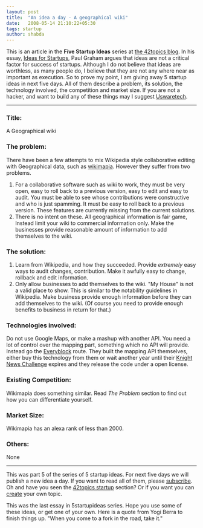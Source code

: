 ```yaml
---
layout: post
title:  "An idea a day - A geographical wiki"
date:   2008-05-14 21:10:22+05:30
tags: startup
author: shabda
---
```

This is an article in the **Five Startup Ideas** series at [the 42topics blog](http://42topics.com/). In his essay, [Ideas for Startups](http://www.paulgraham.com/ideas.html), Paul Graham argues that ideas are not a critical factor for success of startups. Although I do not believe that ideas are worthless, as many people do, I believe that they are not any where near as important as execution. So to prove my point, I am giving away 5 startup ideas in next five days. All of them describe a problem, its solution, the technology involved, the competition and market size. If you are not a hacker, and want to build any of these things may I suggest [Uswaretech](http://uswaretech.com/).

---------------

### Title:

A Geographical wiki

### The problem:

There have been a few attempts to mix Wikipedia style collaborative editing with Geographical data, such as [wikimapia](http://wikimapia.org/). However they suffer from two problems.

1. For a collaborative software such as wiki to work, they must be very open, easy to roll back to a previous version, easy to edit and easy to audit. You must be able to see whose contributions were constructive and who is just spamming. It must be easy to roll back to a previous version. These features are currently missing from the current solutions.
2. There is no intent on these. All geographical information is fair game, Instead limit your wiki to commercial information only. Make the businesses provide reasonable amount of information to add themselves to the wiki.


### The solution:

1. Learn from Wikipedia, and how they succeeded. Provide *extremely* easy ways to audit changes, contribution. Make it awfully easy to change, rollback and edit information.
2. Only allow businesses to add themselves to the wiki. "My House" is not a valid place to show. This is similar to the notability guidelines in Wikipedia. Make business provide enough information before they can add themselves to the wiki. (Of course you need to provide enough benefits to business in return for that.)



### Technologies involved:

Do not use Google Maps, or make a mashup with another API. You need a lot of control over the mapping part, something which no API will provide. Instead go the [Everyblock](http://everyblock.com/) route. They built the mapping API themselves, either buy this technology from them or wait another year until their [Knight News Challenge](http://newschallenge.com/) expires and they release the code under a open license.

### Existing Competition:

Wikimapia does something similar. Read *The Problem* section to find out how you can differentiate yourself.

### Market Size:

Wikimapia has an alexa rank of less than 2000.

### Others:

None

-----------------------

This was part 5 of the series of 5 startup ideas. For next five days we will publish a new idea a day. If you want to read all of them, please [subscribe](http://42topics.com/blog/feed/). Oh and have you seen the [42topics startup](http://42topics.com/startups/)  section? Or if you want you can [create](http://42topics.com/create/) your own topic.

This was the last essay in 5startupideas series. Hope you use some of these ideas, or get one of your own. Here is a quote from Yogi Berra to finish things up. "When you come to a fork in the road, take it."

